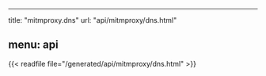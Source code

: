 
---
title: "mitmproxy.dns"
url: "api/mitmproxy/dns.html"

menu: api
---

{{< readfile file="/generated/api/mitmproxy/dns.html" >}}
